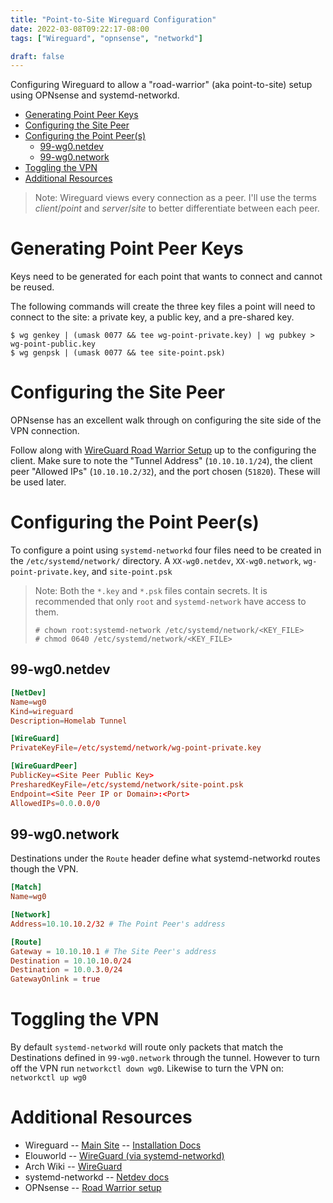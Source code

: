 ```yaml
---
title: "Point-to-Site Wireguard Configuration"
date: 2022-03-08T09:22:17-08:00
tags: ["Wireguard", "opnsense", "networkd"]

draft: false
---
```


Configuring Wireguard to allow a "road-warrior" (aka point-to-site) setup
using OPNsense and systemd-networkd.

<!--more-->
<!-- START doctoc generated TOC please keep comment here to allow auto update -->
<!-- DON'T EDIT THIS SECTION, INSTEAD RE-RUN doctoc TO UPDATE -->

- [Generating Point Peer Keys](#generating-point-peer-keys)
- [Configuring the Site Peer](#configuring-the-site-peer)
- [Configuring the Point Peer(s)](#configuring-the-point-peers)
  - [99-wg0.netdev](#99-wg0netdev)
  - [99-wg0.network](#99-wg0network)
- [Toggling the VPN](#toggling-the-vpn)
- [Additional Resources](#additional-resources)

<!-- END doctoc generated TOC please keep comment here to allow auto update -->

> Note: Wireguard views every connection as a peer. I'll use the terms
> _client_/_point_ and _server_/_site_ to better differentiate between
> each peer.

# Generating Point Peer Keys

Keys need to be generated for each point that wants to connect
and cannot be reused.

The following commands will create the three key files a point will need
to connect to the site: a private key, a public key, and a pre-shared key.

```
$ wg genkey | (umask 0077 && tee wg-point-private.key) | wg pubkey > wg-point-public.key
$ wg genpsk | (umask 0077 && tee site-point.psk)
```

# Configuring the Site Peer

OPNsense has an excellent walk through on configuring the site
side of the VPN connection.

Follow along with [WireGuard Road Warrior Setup][opnsense-roadwarrior]
up to the configuring the client.
Make sure to note the "Tunnel Address" (`10.10.10.1/24`),
the client peer "Allowed IPs" (`10.10.10.2/32`), and the
port chosen (`51820`). These will be used later.

# Configuring the Point Peer(s)

To configure a point using `systemd-networkd` four files need to be created
in the `/etc/systemd/network/` directory.
A `XX-wg0.netdev`, `XX-wg0.network`, `wg-point-private.key`, and `site-point.psk`

> Note: Both the `*.key` and `*.psk` files contain secrets. It is recommended
> that only `root` and `systemd-network` have access to them.
>
> ```
> # chown root:systemd-network /etc/systemd/network/<KEY_FILE>
> # chmod 0640 /etc/systemd/network/<KEY_FILE>
> ```

## 99-wg0.netdev

```toml
[NetDev]
Name=wg0
Kind=wireguard
Description=Homelab Tunnel

[WireGuard]
PrivateKeyFile=/etc/systemd/network/wg-point-private.key

[WireGuardPeer]
PublicKey=<Site Peer Public Key>
PresharedKeyFile=/etc/systemd/network/site-point.psk
Endpoint=<Site Peer IP or Domain>:<Port>
AllowedIPs=0.0.0.0/0
```

## 99-wg0.network

Destinations under the `Route` header define what systemd-networkd routes
though the VPN.

```toml
[Match]
Name=wg0

[Network]
Address=10.10.10.2/32 # The Point Peer's address

[Route]
Gateway = 10.10.10.1 # The Site Peer's address
Destination = 10.10.10.0/24
Destination = 10.0.3.0/24
GatewayOnlink = true
```

# Toggling the VPN

By default `systemd-networkd` will route only packets that
match the Destinations defined in `99-wg0.network` through
the tunnel. However to turn off the VPN run `networkctl down wg0`.
Likewise to turn the VPN on: `networkctl up wg0`

# Additional Resources

- Wireguard -- [Main Site][wg-main] -- [Installation Docs][wg-install]
- Elouworld -- [WireGuard (via systemd-networkd)][elouworld]
- Arch Wiki -- [WireGuard][arch-wiki]
- systemd-networkd -- [Netdev docs][netdev-docs]
- OPNsense -- [Road Warrior setup][opnsense-roadwarrior]

<!-- Links -->

[opnsense-roadwarrior]: https://docs.opnsense.org/manual/how-tos/wireguard-client.html
[elouworld]: https://elou.world/en/tutorial/wireguard
[arch-wiki]: https://wiki.archlinux.org/title/WireGuard
[netdev-docs]: https://www.freedesktop.org/software/systemd/man/systemd.netdev.html#%5BWireGuard%5D%20Section%20Options
[wg-main]: https://www.wireguard.com/
[wg-install]: https://www.wireguard.com/install/
